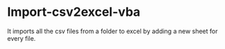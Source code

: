 # Import-csv2excel-vba
It imports all the csv files from a folder to excel by adding a new sheet for every file.
